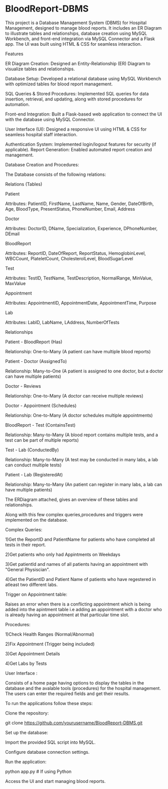 # BloodReport-DBMS
This project is a Database Management System (DBMS) for Hospital Management, designed to manage blood reports. It includes an ER Diagram to illustrate tables and relationships, database creation using MySQL Workbench, and front-end integration via MySQL Connector and a Flask app. The UI was built using HTML &amp; CSS for seamless interaction.


Features


ER Diagram Creation: Designed an Entity-Relationship (ER) Diagram to visualize tables and relationships.

Database Setup: Developed a relational database using MySQL Workbench with optimized tables for blood report management.

SQL Queries & Stored Procedures: Implemented SQL queries for data insertion, retrieval, and updating, along with stored procedures for automation.

Front-end Integration: Built a Flask-based web application to connect the UI with the database using MySQL Connector.

User Interface (UI): Designed a responsive UI using HTML & CSS for seamless hospital staff interaction.

Authentication System: Implemented login/logout features for security (if applicable).
Report Generation: Enabled automated report creation and management.

Database Creation and Procedures:

The Database consists of the following relations:

Relations (Tables)

Patient

Attributes: PatientID, FirstName, LastName, Name, Gender, DateOfBirth, Age, BloodType, PresentStatus, PhoneNumber, Email, Address

Doctor

Attributes: DoctorID, DName, Specialization, Experience, DPhoneNumber, DEmail

BloodReport

Attributes: ReportID, DateOfReport, ReportStatus, HemoglobinLevel, WBCCount, PlateletCount, CholesterolLevel, BloodSugarLevel

Test

Attributes: TestID, TestName, TestDescription, NormalRange, MinValue, MaxValue

Appointment

Attributes: AppointmentID, AppointmentDate, AppointmentTime, Purpose

Lab

Attributes: LabID, LabName, LAddress, NumberOfTests


Relationships


Patient - BloodReport (Has)

Relationship: One-to-Many (A patient can have multiple blood reports)

Patient - Doctor (AssignedTo)

Relationship: Many-to-One (A patient is assigned to one doctor, but a doctor can have multiple patients)

Doctor - Reviews

Relationship: One-to-Many (A doctor can receive multiple reviews)

Doctor - Appointment (Schedules)

Relationship: One-to-Many (A doctor schedules multiple appointments)

BloodReport - Test (ContainsTest)

Relationship: Many-to-Many (A blood report contains multiple tests, and a test can be part of multiple reports)

Test - Lab (ConductedBy)

Relationship: Many-to-Many (A test may be conducted in many labs,  a lab can conduct multiple tests)

Patient - Lab (RegisteredAt)

Relationship: Many-to-Many  (An patient can  register in many labs,  a lab can have multiple patients)

The ERDiagram attached, gives an overview of these tables and relationships.


Along with this few complex queries,procedures and triggers were implemented on the database.


Complex Queries:

1)Get the ReportID and PatientName for patients who have completed all tests in their report.

2)Get patients who only had Appintments on Weekdays

3)Get patientId and names of all patients having an appointment with "General Physiscian".

4)Get the PatientID and Patient Name of patients who have regestered in atleast two different labs.


Trigger on Appointment table:

Raises an error when there is a conflicting appointment which is being added into the apintment table i.e adding an appointment with a doctor who is already having an appointment at that particular time slot.


Procedures:

1)Check Health Ranges (Normal/Abnormal)

2)Fix Appointment (Trigger being included)

3)Get Appointment Details

4)Get Labs by Tests


User Interface :

Consists of a home page having options to display the tables in the database and the avalable tools (procedures) for the hospital management. The users can enter the required fields and get their results.

To run the applications follow these steps:

Clone the repository:



git clone https://github.com/yourusername/BloodReport-DBMS.git


Set up the database:

Import the provided SQL script into MySQL.

Configure database connection settings.

Run the application:

python app.py  # If using Python

Access the UI and start managing blood reports.

















